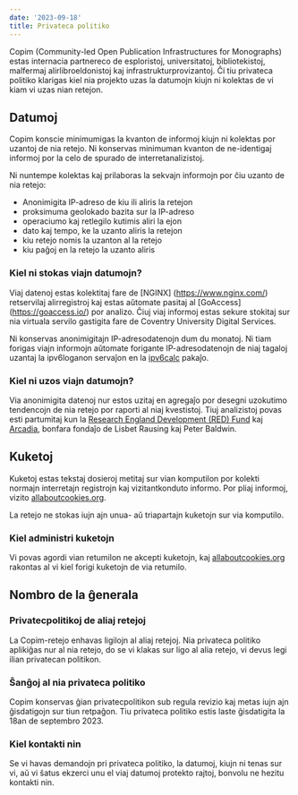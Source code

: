 ```yaml
---
date: '2023-09-18'
title: Privateca politiko
---
```


Copim (Community-led Open Publication Infrastructures for Monographs) estas internacia partnereco de esploristoj, universitatoj, bibliotekistoj, malfermaj alirlibroeldonistoj kaj infrastrukturprovizantoj. Ĉi tiu privateca politiko klarigas kiel nia projekto uzas la datumojn kiujn ni kolektas de vi kiam vi uzas nian retejon.

## Datumoj

Copim konscie minimumigas la kvanton de informoj kiujn ni kolektas por uzantoj de nia retejo. Ni konservas minimuman kvanton de ne-identigaj informoj por la celo de spurado de interretanalizistoj.

Ni nuntempe kolektas kaj prilaboras la sekvajn informojn por ĉiu uzanto de nia retejo:
 - Anonimigita IP-adreso de kiu ili aliris la retejon
 - proksimuma geolokado bazita sur la IP-adreso
 - operaciumo kaj retlegilo kutimis aliri la ejon
 - dato kaj tempo, ke la uzanto aliris la retejon
 - kiu retejo nomis la uzanton al la retejo
 -  kiu paĝoj en la retejo la uzanto aliris

### Kiel ni stokas viajn datumojn?

Viaj datenoj estas kolektitaj fare de [NGINX] (https://www.nginx.com/) retservilaj alirregistroj kaj estas aŭtomate pasitaj al [GoAccess] (https://goaccess.io/) por analizo. Ĉiuj viaj informoj estas sekure stokitaj sur nia virtuala servilo gastigita fare de Coventry University Digital Services.

Ni konservas anonimigitajn IP-adresodatenojn dum du monatoj. Ni tiam forigas viajn informojn aŭtomate forigante IP-adresodatenojn de niaj tagaloj uzantaj la ipv6loganon servaĵon en la [ipv6calc](https://www.deepspace6.net/projects/ipv6calc.html) pakaĵo.

### Kiel ni uzos viajn datumojn?

Via anonimigita datenoj nur estos uzitaj en agregaĵo por desegni uzokutimo tendencojn de nia retejo por raporti al niaj kvestistoj. Tiuj analizistoj povas esti partumitaj kun la [Research England Development (RED) Fund](https://re.ukri.org/funding/our-funds-overview/research-england-development-red-fund/) kaj [Arcadia](https://www.arcadiafund.org.uk/), bonfara fondaĵo de Lisbet Rausing kaj Peter Baldwin.

## Kuketoj

Kuketoj estas tekstaj dosieroj metitaj sur vian komputilon por kolekti normajn interretajn registrojn kaj vizitantkonduto informo. Por pliaj informoj, vizito [allaboutcookies.org](https://allaboutcookies.org).

La retejo ne stokas iujn ajn unua- aŭ triapartajn kuketojn sur via komputilo.

### Kiel administri kuketojn

Vi povas agordi vian retumilon ne akcepti kuketojn, kaj [allaboutcookies.org](https://allaboutcookies.org) rakontas al vi kiel forigi kuketojn de via retumilo.

## Nombro de la ĝenerala

### Privatecpolitikoj de aliaj retejoj

La Copim-retejo enhavas ligilojn al aliaj retejoj. Nia privateca politiko aplikiĝas nur al nia retejo, do se vi klakas sur ligo al alia retejo, vi devus legi ilian privatecan politikon.

### Ŝanĝoj al nia privateca politiko

Copim konservas ĝian privatecpolitikon sub regula revizio kaj metas iujn ajn ĝisdatigojn sur tiun retpaĝon. Tiu privateca politiko estis laste ĝisdatigita la 18an de septembro 2023.

### Kiel kontakti nin

Se vi havas demandojn pri privateca politiko, la datumoj, kiujn ni tenas sur vi, aŭ vi ŝatus ekzerci unu el viaj datumoj protekto rajtoj, bonvolu ne hezitu kontakti nin.